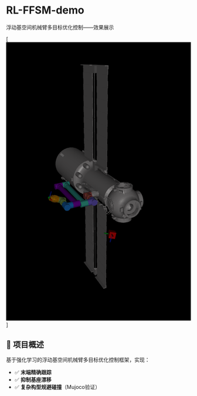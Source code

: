 # RL-FFSM-demo
浮动基空间机械臂多目标优化控制——效果展示

[![Demo Video](FFSM.gif)]

## 📌 项目概述
基于强化学习的浮动基空间机械臂多目标优化控制框架，实现：
- ✅ **末端精确跟踪**
- ✅ **抑制基座漂移**
- ✅ **复杂构型规避碰撞**（Mujoco验证）
